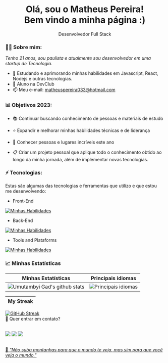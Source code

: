 <h1 align='center'>
  Olá, sou o Matheus Pereira!
  <br/>
  Bem vindo a minha página :)
</h1>
<p align='center'>
  Desenvolvedor Full Stack
</p>

### 👱🏻 Sobre mim:

<p>
  <em>
   Tenho 21 anos, sou paulista e atualmente sou desenvolvedor em uma startup de Tecnologia.
  </em>
</p>

- 🌱 Estudando e aprimorando minhas habilidades em Javascript, React, Nodejs e outras tecnologias.
- 🚀 Aluno na DevClub
- 📫 Meu e-mail: matheuspereira033@hotmail.com

### 📊 Objetivos 2023:

- 📚 Continuar buscando conhecimento de pessoas e materiais de estudo

- ⭐ Expandir e melhorar minhas habilidades técnicas e de liderança

- 💙 Conhecer pessoas e lugares incríveis este ano

- 📋 Criar um projeto pessoal que aplique todo o conhecimento obtido ao longo da minha jornada, além de implementar novas tecnologias.

### ⚡ Tecnologias:

Estas são algumas das tecnologias e ferramentas que utilizo e que estou me desenvolvendo:

- Front-End

[![Minhas Habilidades](https://skillicons.dev/icons?i=html,css,js,ts,react)](https://skillicons.dev)

- Back-End

[![Minhas Habilidades](https://skillicons.dev/icons?i=nodejs,postgres)](https://skillicons.dev)

- Tools and Plataforms

[![Minhas Habilidades](https://skillicons.dev/icons?i=git,postman,figma)](https://skillicons.dev)

### 📈 Minhas Estatísticas

| Minhas Estatísticas                                                                                                                                                            | Principais idiomas                                                                                                                                                                    |
| ------------------------------------------------------------------------------------------------------------------------------------------------------------------------ | ---------------------------------------------------------------------------------------------------------------------------------------------------------------------------------- |
| ![Umutambyi Gad's github stats](https://github-readme-stats.vercel.app/api?username=matheuspereira033&show_icons=true&hide_border=true&count_private=true&theme=jolly) | ![Principais idiomas](https://github-readme-stats.vercel.app/api/top-langs/?username=matheuspereira033&langs_count=10&count_private=true&hide_border=true&theme=jolly&layout=compact) |

| My Streak                                                                                                                                                             |
| ----------------------------------------------------------------------------------------------------------------------------------------------------------------------- |
[![GitHub Streak](https://streak-stats.demolab.com/?user=matheuspereira033&theme=jolly)](https://git.io/streak-stats)
<br/>
💬 Quer entrar em contato?
<br/>
<br/>
<div>
  <a href="https://www.linkedin.com/in/matheuspereira-santos/" target="_blank"><img src="https://img.shields.io/badge/-LinkedIn-%230077B5?style=for-the-badge&logo=linkedin&logoColor=white" target="_blank"></a> 
  <a href="https://api.whatsapp.com/send/?phone=%2B5511941201897&text&app_absent=0" target="_blank"><img src="https://img.shields.io/badge/WhatsApp- 25D366?style=for-the-badge&logo=whatsapp&logoColor=white" target="_blank"></a>
  <a href = "mailto:matheuspereira033@hotmail.com"><img src="https://img.shields.io/badge/Microsoft_Outlook-0078D4?style=for-the-badge&logo=microsoft-outlook&logoColor=white" target="_blank"</a>
</div>
<br>
<p>🧠 <span style="font-style:italic">"Não suba montanhas para que o mundo te veja, mas sim para que você veja o mundo."</span></p>
